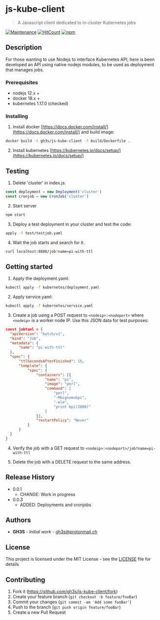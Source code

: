 # js-kube-client
> A Javascript client dedicated to in-cluster Kubernetes jobs

[![Maintenance](https://img.shields.io/badge/Maintained%3F-yes-green.svg)](https://github.com/gh3s/js-kube-client/graphs/commit-activity)
[![HitCount](https://img.shields.io/github/issues/gh3s/js-kube-client/total.svg)](http://hits.dwyl.io/GH3S/JS-KUBE-CLIENT)
[![npm](https://img.shields.io/npm/dw/js-kube-client)](https://www.npmjs.com/package/js-kube-client)

## Description

For those wanting to use Nodejs to interface Kubernetes API, here is been developed an API using native nodejs modules, to be used as deployment that manages jobs.

### Prerequisites

* nodejs 12.x +
* docker 18.x +
* kubernetes 1.17.0 (checked)

### Installing

1. Install docker [https://docs.docker.com/install/](https://docs.docker.com/install/) and build image:
```sh
docker build -t gh3s/js-kube-client -f build/Dockerfile .
```
2. Install kubernetes [https://kubernetes.io/docs/setup/](https://kubernetes.io/docs/setup/) 

## Testing

1. Delete 'cluster' in index.js.
```js
const deployment = new Deployment('cluster')
const cronjob = new CronJob('cluster')
```
2. Start server
```sh
npm start
```
3. Deploy a test deployment in your cluster and test the code:
```sh
apply -f test/testjob.yaml
```
4. Wait the job starts and search for it.
```sh
curl localhost:8080/job?name=pi-with-ttl
```

## Getting started

1. Apply the deployment.yaml:
```sh
kubectl apply -f kubernetes/deployment.yaml
```
2. Apply service.yaml:
```sh
kubectl apply -f kubernetes/service.yaml
```
3. Create a job using a POST request to `<nodeip>:<nodeport>` where `<nodeip>` is a worker node IP.  Use this JSON data for test purposes:
```JSON
const jobYaml = {
  "apiVersion": "batch/v1",
  "kind": "Job",
  "metadata": {
      "name": "pi-with-ttl"
  },
  "spec": {
      "ttlSecondsAfterFinished": 10,
      "template": {
          "spec": {
              "containers": [{
                  "name": "pi",
                  "image": "perl",
                  "command": [
                      "perl",
                      "-Mbignum=bpi",
                      "-wle",
                      "print bpi(2000)"
                  ]
              }],
              "restartPolicy": "Never"
          }
      }
  }
}
```

4. Verify the job with a GET request to `<nodeip>:<nodeport>/job?name=pi-with-ttl`

5. Delete the job with a DELETE request to the same address.

## Release History

* 0.0.1
    * CHANGE: Work in progress
* 0.0.3
    * ADDED: Deployments and cronjobs

## Authors

* **GH3S** - *Initial work*  - gh3s@protonmail.ch

## License

This project is licensed under the MIT License - see the [LICENSE](LICENSE) file for details

## Contributing
1. Fork it (<https://github.com/gh3s/js-kube-client/fork>)
2. Create your feature branch (`git checkout -b feature/fooBar`)
3. Commit your changes (`git commit -am 'Add some fooBar'`)
4. Push to the branch (`git push origin feature/fooBar`)
5. Create a new Pull Request
